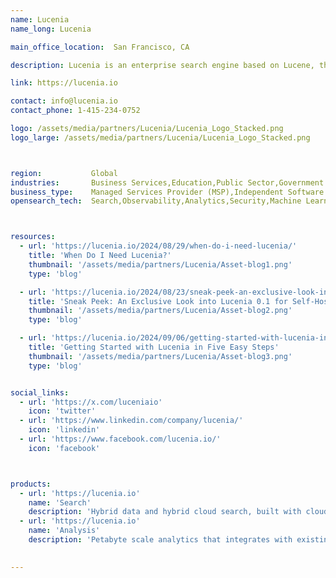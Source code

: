 ```yaml
---
name: Lucenia
name_long: Lucenia

main_office_location:  San Francisco, CA

description: Lucenia is an enterprise search engine based on Lucene, the same open source library that powers Elasticsearch, and founded by the original creator of Amazon's OpenSearch (now OpenSearch Software Foundation). It's an on-premise alternative that autoscales to any cloud provider only when needed, saving the largest enterprises millions of dollars in compute and storage costs.

link: https://lucenia.io

contact: info@lucenia.io
contact_phone: 1-415-234-0752

logo: /assets/media/partners/Lucenia/Lucenia_Logo_Stacked.png
logo_large: /assets/media/partners/Lucenia/Lucenia_Logo_Stacked.png



region:           Global
industries:       Business Services,Education,Public Sector,Government ,Software and Technology
business_type:    Managed Services Provider (MSP),Independent Software Vendor (ISV)
opensearch_tech:  Search,Observability,Analytics,Security,Machine Learning and AI,Logs and Metrics



resources:
  - url: 'https://lucenia.io/2024/08/29/when-do-i-need-lucenia/'
    title: 'When Do I Need Lucenia?'
    thumbnail: '/assets/media/partners/Lucenia/Asset-blog1.png'
    type: 'blog'

  - url: 'https://lucenia.io/2024/08/23/sneak-peek-an-exclusive-look-into-lucenia-0-1-for-self-hosted-search/'
    title: 'Sneak Peek: An Exclusive Look into Lucenia 0.1 for Self-Hosted Search'
    thumbnail: '/assets/media/partners/Lucenia/Asset-blog2.png'
    type: 'blog'

  - url: 'https://lucenia.io/2024/09/06/getting-started-with-lucenia-in-five-easy-steps/'
    title: 'Getting Started with Lucenia in Five Easy Steps'
    thumbnail: '/assets/media/partners/Lucenia/Asset-blog3.png'
    type: 'blog'


social_links:
  - url: 'https://x.com/luceniaio'
    icon: 'twitter'
  - url: 'https://www.linkedin.com/company/lucenia/'
    icon: 'linkedin'
  - url: 'https://www.facebook.com/lucenia.io/'
    icon: 'facebook'



products:
  - url: 'https://lucenia.io'
    name: 'Search'
    description: 'Hybrid data and hybrid cloud search, built with cloud native best practices to "do more with less" without vendor control or vendor lock-in.'
  - url: 'https://lucenia.io'
    name: 'Analysis'
    description: 'Petabyte scale analytics that integrates with existing data, eliminating any indexing requirements.'

    
---
```

